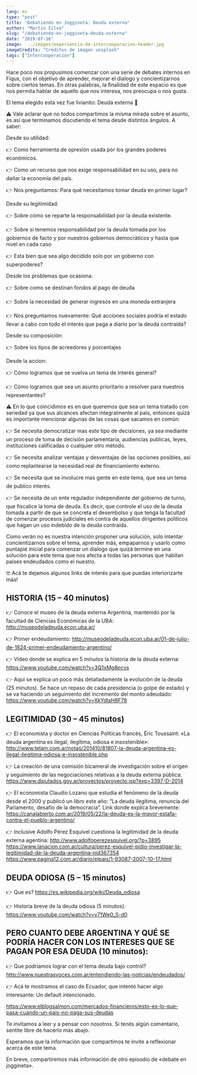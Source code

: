```yaml
---
lang: es
type: "post"
title: "Debatiendo en Joggineta: Deuda externa"
author: "Martin Silva"
slug: "/debatiendo-en-joggineta-deuda-externa"
date: "2019-07-16"
image:  ../images/experiencia-de-intercooperacion-header.jpg
imageCredits: "Créditos de imagen unsplash"
tags: ["Intercooperacion"]
---
```


Hace poco nos propusimos comenzar con una serie de debates internos en Fiqus, con el objetivo de aprender, mejorar el dialogo y concientizarnos sobre ciertos temas. En otras palabras, la finalidad de este espacio es que nos permita hablar de aquello que nos interesa, nos preocupa o nos gusta.

El tema elegido esta vez fue livianito: Deuda externa 💸


⚠️ Vale aclarar que no todos compartimos la misma mirada sobre el asunto, es así que terminamos discutiendo el tema desde distintos ángulos. A saber:

 

Desde su utilidad:

   👉 Como herramienta de opresión usada por los grandes poderes económicos.

   👉 Como un recurso que nos exige responsabilidad en su uso, para no dañar la economía del país.

   👉 Nos preguntamos: Para qué necesitamos tomar deuda en primer lugar?

 

Desde su legitimidad:

   👉 Sobre cómo se reparte la responsabilidad por la deuda existente.

   👉 Sobre si tenemos responsabilidad por la deuda tomada por los gobiernos de facto y por nuestros gobiernos democráticos y hasta que nivel en cada caso

   👉 Esta bien que sea algo decidido solo por un gobierno con superpoderes?

 

Desde los problemas que ocasiona:

   👉 Sobre como se destinan fondos al pago de deuda

   👉 Sobre la necesidad de generar ingresos en una moneda extranjera

   👉 Nos preguntamos nuevamente: Qué acciones sociales podría el estado llevar a cabo con todo el interés que paga a diario por la deuda contraída?

 

 Desde su composición:

   👉 Sobre los tipos de acreedores y porcentajes

 

Desde la accion:

   👉 Cómo logramos que se vuelva un tema de interés general?

   👉 Cómo logramos que sea un asunto prioritario a resolver para nuestros representantes?

 

⚠️ En lo que coincidimos es en que queremos que sea un tema tratado con seriedad ya que sus alcances afectan integralmente al país, entonces quizá es importante mencionar algunas de las cosas que sacamos en común:

 

   👉 Se necesita democratizar mas este tipo de decisiones, ya sea mediante un proceso de toma de decisión parlamentaria, audiencias publicas, leyes, instituciones calificadas o cualquier otro método.

   👉 Se necesita analizar ventajas y desventajas de las opciones posibles, así como replantearse la necesidad real de financiamiento externo.

   👉 Se necesita que se involucre mas gente en este tema, que sea un tema de publico interés.

   👉 Se necesita de un ente regulador independiente del gobierno de turno, que fiscalice la toma de deuda. Es decir, que controle el uso de la deuda tomada a partir de que se concreta el desembolso y que tenga la facultad de comenzar procesos judiciales en contra de aquellos dirigentes políticos que hagan un uso indebido de la deuda contraída.

 

Como verán no es nuestra intención proponer una solución, solo intentar concientizarnos sobre el tema, aprender más, empaparnos y usarlo como puntapié inicial para comenzar un dialogo que quizá termine en una solución para este tema que nos afecta a todas las personas que habitan países endeudados como el nuestro.

 

 

🤓 Acá te dejamos algunos links de interés para que puedas interiorizarte más!

 


## HISTORIA (15 – 40 minutos)

 

   👉 Conoce el museo de la deuda externa Argentina, mantenido por la facultad de Ciencias Económicas de la UBA: http://museodeladeuda.econ.uba.ar/

 

   👉 Primer endeudamiento: http://museodeladeuda.econ.uba.ar/01-de-julio-de-1824-primer-endeudamiento-argentino/

 

   👉 Video donde se explica en 5 minutos la historia de la deuda externa: https://www.youtube.com/watch?v=3Q1xMg8pcys

 

   👉 Aqui se explica un poco más detalladamente la evolución de la deuda (25 minutos). Se hace un repaso de cada presidencia (o golpe de estado) y se va haciendo un seguimiento del incremento del monto adeudado: https://www.youtube.com/watch?v=XkYdlaH8F78

 

## LEGITIMIDAD (30 – 45 minutos)

 

   👉 El economista y doctor en Ciencias Políticas francés, Éric Toussaint: «La deuda argentina es ilegal, ilegítima, odiosa e insostenible»: http://www.telam.com.ar/notas/201410/81807-la-deuda-argentina-es-ilegal-ilegitima-odiosa-e-insostenible.php

 

   👉 La creación de una comisión bicameral de investigación sobre el origen y seguimiento de las negociaciones relativas a la deuda externa pública: https://www.diputados.gov.ar/proyectos/proyecto.jsp?exp=3397-D-2014

 

   👉 El economista Claudio Lozano que estudia el fenómeno de la deuda desde el 2000 y publicó un libro este año: “La deuda ilegítima, renuncia del Parlamento, desafío de la democracia”. Link donde explica brevemente: https://canalabierto.com.ar/2019/05/22/la-deuda-es-la-mayor-estafa-contra-el-pueblo-argentino/

 

   👉 Inclusive Adolfo Pérez Esquivel cuestiona la legitimidad de la deuda externa agentina:
   http://www.adolfoperezesquivel.org/?p=3895  
   https://www.lanacion.com.ar/cultura/perez-esquivel-pidio-investigar-la-legitimidad-de-la-deuda-argentina-nid367354
   https://www.pagina12.com.ar/diario/elpais/1-93087-2007-10-17.html

 

## DEUDA ODIOSA (5 – 15 minutos)

 

   👉 Que es? https://es.wikipedia.org/wiki/Deuda_odiosa
 

   👉 Historia breve de la deuda odiosa (5 minutos): https://www.youtube.com/watch?v=y71We0_S-d0

 

## PERO CUANTO DEBE ARGENTINA Y QUÉ SE PODRÍA HACER CON LOS INTERESES QUE SE PAGAN POR ESA DEUDA (10 minutos):

 

   👉 Que podríamos lograr con el tema deuda bajo control?
http://www.nuestrasvoces.com.ar/entendiendo-las-noticias/endeudados/

 

   👉 Acá te mostramos el caso de Ecuador, que intentó hacer algo interesante: Un default intencionado.

https://www.elblogsalmon.com/mercados-financieros/esto-es-lo-que-pasa-cuando-un-pais-no-paga-sus-deudas

Te invitamos a leer y a pensar con nosotros. Si tenés algún comentario, sentite libre de hacerlo más abajo.

Esperamos que la información que compartimos te invite a reflexionar acerca de este tema.

En breve, compartiremos más información de otro episodio de «debate en joggineta».